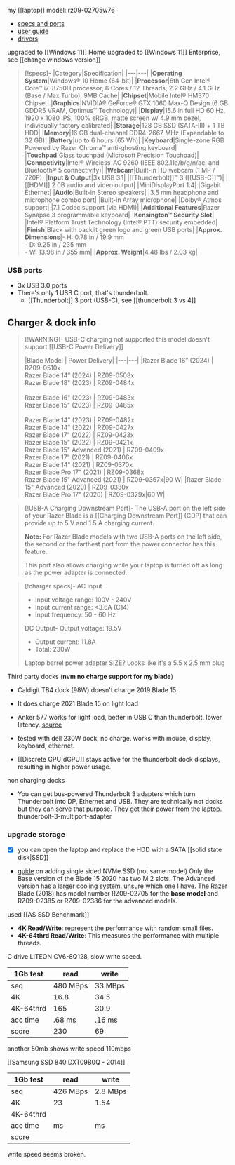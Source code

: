my [[laptop]] model: rz09-02705w76 
- [specs and ports](https://mysupport.razer.com/app/answers/detail/a_id/3640/~/razer-blade-15%E2%80%9D-base-%282018%29-%7C-rz09-02705-support-%26-faqs)
- [user guide](https://dl.razerzone.com/master-guides/RazerSynapse3/Blade-00000571-en.pdf)
- [drivers](https://drivers.razersupport.com//index.php?_m=downloads&_a=view&parentcategoryid=862&pcid=832&nav=0,350,832)

upgraded to [[Windows 11]] Home
upgraded to [[Windows 11]] Enterprise, see [[change windows version]]

> [!specs]-
>|Category|Specification|
|---|---|
|**Operating System**|Windows® 10 Home (64-bit)|
|**Processor**|8th Gen Intel® Core™ i7-8750H processor, 6 Cores / 12 Threads, 2.2 GHz / 4.1 GHz (Base / Max Turbo), 9MB Cache|
|**Chipset**|Mobile Intel® HM370 Chipset|
|**Graphics**|NVIDIA® GeForce® GTX 1060 Max-Q Design (6 GB GDDR5 VRAM, Optimus™ Technology)|
|**Display**|15.6 in full HD 60 Hz, 1920 x 1080 IPS, 100% sRGB, matte screen w/ 4.9 mm bezel, individually factory calibrated|
|**Storage**|128 GB SSD (SATA-III) + 1 TB HDD|
|**Memory**|16 GB dual-channel DDR4-2667 MHz (Expandable to 32 GB)|
|**Battery**|up to 6 hours (65 Wh)|
|**Keyboard**|Single-zone RGB Powered by Razer Chroma™ anti-ghosting keyboard|
|**Touchpad**|Glass touchpad (Microsoft Precision Touchpad)|
|**Connectivity**|Intel® Wireless-AC 9260 (IEEE 802.11a/b/g/n/ac, and Bluetooth® 5 connectivity)|
|**Webcam**|Built-in HD webcam (1 MP / 720P)|
|**Input & Output**|3x USB 3.1|
|[[Thunderbolt]]™ 3 ([[USB-C]]™)|
|[[HDMI]] 2.0B audio and video output|
|MiniDisplayPort 1.4|
|Gigabit Ethernet|
|**Audio**|Built-in Stereo speakers|
|3.5 mm headphone and microphone combo port|
|Built-in Array microphone|
|Dolby® Atmos support|
|7.1 Codec support (via HDMI)|
|**Additional Features**|Razer Synapse 3 programmable keyboard|
|**Kensington™ Security Slot**|
|Intel® Platform Trust Technology (Intel® PTT) security embedded|
|**Finish**|Black with backlit green logo and green USB ports|
|**Approx. Dimensions**|- H: 0.78 in / 19.9 mm<br>- D: 9.25 in / 235 mm<br>- W: 13.98 in / 355 mm|
|**Approx. Weight**|4.48 lbs / 2.03 kg|

### USB ports
- 3x USB 3.0 ports
- There's only 1 USB C port, that's thunderbolt.
	- [[Thunderbolt]] 3 port (USB-C), see [[thunderbolt 3 vs 4]]
## Charger & dock info

> [!WARNING]- USB-C charging not supported
>  this model doesn't support [[USB-C Power Delivery]]
>  
> |Blade Model | Power Delivery|
|---|---|
|Razer Blade 16” (2024) \| RZ09-0510x  <br>Razer Blade 14” (2024) \| RZ09-0508x  <br>Razer Blade 18" (2023) \| RZ09-0484x<br><br>Razer Blade 16" (2023) \| RZ09-0483x  <br>Razer Blade 15" (2023) \| RZ09-0485x<br><br>Razer Blade 14" (2023) \| RZ09-0482x  <br>Razer Blade 14" (2022) \| RZ09-0427x  <br>Razer Blade 17" (2022) \| RZ09-0423x  <br>Razer Blade 15" (2022) \| RZ09-0421x  <br>Razer Blade 15" Advanced (2021) \| RZ09-0409x  <br>Razer Blade 17" (2021) \| RZ09-0406x  <br>Razer Blade 14" (2021) \| RZ09-0370x  <br>Razer Blade Pro 17" (2021) \| RZ09-0368x  <br>Razer Blade 15" Advanced (2021) \| RZ09-0367x|90 W|
|Razer Blade 15" Advanced (2020) \| RZ09-0330x  <br>Razer Blade Pro 17" (2020) \| RZ09-0329x|60 W|

> [!USB-A Charging Downstream Port]-
> The USB-A port on the left side of your Razer Blade is a [[Charging Downstream Port]] (CDP) that can provide up to 5 V and 1.5 A charging current.
> 
> **Note:** For Razer Blade models with two USB-A ports on the left side, the second or the farthest port from the power connector has this feature.
> 
> This port also allows charging while your laptop is turned off as long as the power adapter is connected.

> [!charger specs]-
> AC Input
> - Input voltage range: 100V - 240V
> - Input current range: <3.6A (C14)
> - Input frequency: 50 - 60 Hz
>   
> DC Output- Output voltage: 19.5V
> - Output current: 11.8A
> - Total: 230W
> 
> Laptop barrel power adapter
> SIZE? Looks like it's a 5.5 x 2.5 mm plug

Third party docks (**nvm no charge support for my blade**)
- Caldigit TB4 dock (98W) doesn't charge 2019 Blade 15
- It does charge 2021 Blade 15 on light load
- Anker 577 works for light load, better in USB C than thunderbolt, lower latency. [source](https://www.reddit.com/r/razer/comments/111ocvs/comment/j8sxfc9/?utm_source=share&utm_medium=web2x&context=3)
- tested with dell 230W dock, no charge. works with mouse, display, keyboard, ethernet.

- [[Discrete GPU|dGPU]] stays active for the thunderbolt dock displays, resulting in higher power usage.

non charging docks
- You can get bus-powered Thunderbolt 3 adapters which turn Thunderbolt into DP, Ethernet and USB. They are technically not docks but they can serve that purpose. They get their power from the laptop.
  thunderbolt-3-multiport-adapter

### upgrade storage
- [x] you can open the laptop and replace the HDD with a SATA [[solid state disk|SSD]]
- [guide](https://www.reddit.com/r/razer/comments/pdq42x/stepbystep_how_to_add_2nd_ssd_drive_to_2021_razer/) on adding single sided NVMe SSD (not same model)
  Only the Base version of the Blade 15 2020 has two M.2 slots. The Advanced version has a larger cooling system. unsure which one I have.
	The Razer Blade (2018) has model number 
	RZ09-02705 for the **base model** and 
	RZ09-02385 or 
	RZ09-02386 for the advanced models.

used [[AS SSD Benchmark]]
- **4K Read/Write**: represent the performance with random small files. 
- **4K-64thrd Read/Write**: This measures the performance with multiple threads.


C drive LITEON CV6-8Q128, slow write speed.

| 1Gb test  | read     | write   |
| --------- | -------- | ------- |
| seq       | 480 MBps | 33 MBps |
| 4K        | 16.8     | 34.5    |
| 4K-64thrd | 165      | 30.9    |
| acc time  | .68 ms   | .16 ms  |
| score     | 230      | 69      |
another 50mb shows write speed 110mbps


[[Samsung SSD 840 DXT09B0Q - 2014]]

| 1Gb test  | read     | write    |
| --------- | -------- | -------- |
| seq       | 426 MBps | 2.8 MBps |
| 4K        | 23       | 1.54     |
| 4K-64thrd |          |          |
| acc time  | ms       | ms       |
| score     |          |          |
write speed seems broken.
